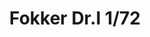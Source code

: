 ---
title: "Fokker Dr.I  1/72"
price: 1600 
desc: "PROFIPACK, Fokker Dr.I  1/72, razmera: 1/72"
img_path: "/assets/img/7039.jpg"
brand: EDUARD
available: false
special_offer: false
new: false
soon: false
cat: "Plasticne-Makete"
subcat: "PM-EDUARD"
subsubcat: ""
sifra: "7039"
---